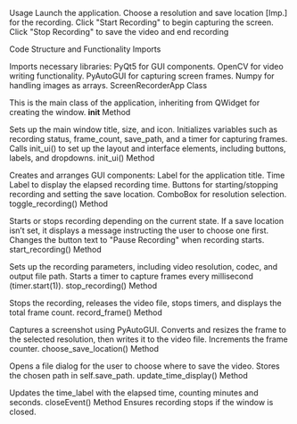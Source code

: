 Usage
Launch the application.
Choose a resolution and save location [Imp.] for the recording.
Click "Start Recording" to begin capturing the screen.
Click "Stop Recording" to save the video and end recording


Code Structure and Functionality
Imports

Imports necessary libraries:
PyQt5 for GUI components.
OpenCV for video writing functionality.
PyAutoGUI for capturing screen frames.
Numpy for handling images as arrays.
ScreenRecorderApp Class

This is the main class of the application, inheriting from QWidget for creating the window.
__init__ Method

Sets up the main window title, size, and icon.
Initializes variables such as recording status, frame_count, save_path, and a timer for capturing frames.
Calls init_ui() to set up the layout and interface elements, including buttons, labels, and dropdowns.
init_ui() Method

Creates and arranges GUI components:
Label for the application title.
Time Label to display the elapsed recording time.
Buttons for starting/stopping recording and setting the save location.
ComboBox for resolution selection.
toggle_recording() Method

Starts or stops recording depending on the current state.
If a save location isn’t set, it displays a message instructing the user to choose one first.
Changes the button text to "Pause Recording" when recording starts.
start_recording() Method

Sets up the recording parameters, including video resolution, codec, and output file path.
Starts a timer to capture frames every millisecond (timer.start(1)).
stop_recording() Method

Stops the recording, releases the video file, stops timers, and displays the total frame count.
record_frame() Method

Captures a screenshot using PyAutoGUI.
Converts and resizes the frame to the selected resolution, then writes it to the video file.
Increments the frame counter.
choose_save_location() Method

Opens a file dialog for the user to choose where to save the video.
Stores the chosen path in self.save_path.
update_time_display() Method

Updates the time_label with the elapsed time, counting minutes and seconds.
closeEvent() Method
Ensures recording stops if the window is closed.

